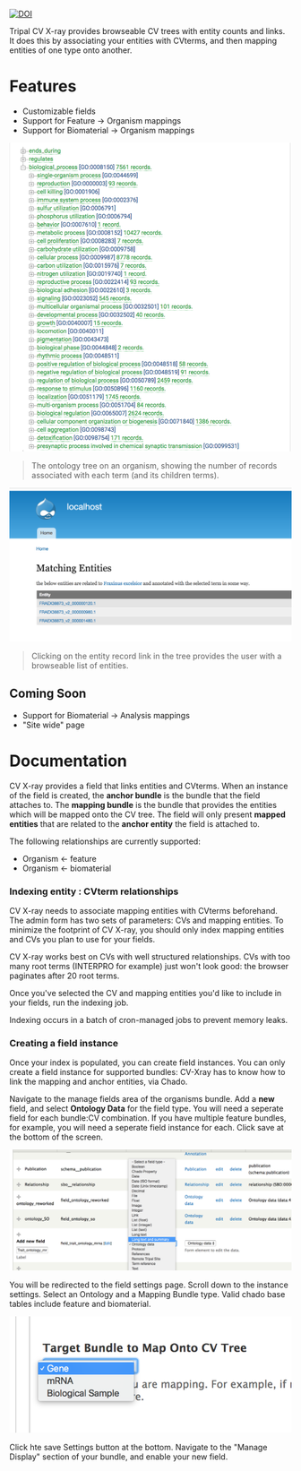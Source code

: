 [![DOI](https://zenodo.org/badge/DOI/10.5281/zenodo.1345054.svg)](https://doi.org/10.5281/zenodo.1345054)


Tripal CV X-ray provides browseable CV trees with entity counts and links.  It does this by associating your entities with CVterms, and then mapping entities of one type onto another. 

# Features

* Customizable fields
* Support for Feature -> Organism mappings
* Support for Biomaterial -> Organism mappings


![The field tree view](docs/entity_map.png)
>The ontology tree on an organism, showing the number of records associated with each term (and its children terms).

![The matching entities](docs/match_page.png)
>Clicking on the entity record link in the tree provides the user with a browseable list of entities.

## Coming Soon

* Support for Biomaterial -> Analysis mappings
* "Site wide" page


# Documentation

CV X-ray provides a field that links entities and CVterms.  When an instance of the field is created, the **anchor bundle** is the bundle that the field attaches to. The **mapping bundle** is the bundle that provides the entities which will be mapped onto the CV tree.  The field will only present **mapped entities** that are related to the **anchor entity** the field is attached to.

The following relationships are currently supported:

* Organism <- feature
* Organism <- biomaterial


### Indexing entity : CVterm relationships

CV X-ray needs to associate mapping entities with CVterms beforehand.  The admin form has two sets of parameters: CVs and mapping entities.  To minimize the footprint of CV X-ray, you should only index mapping entities and CVs you plan to use for your fields.

CV X-ray works best on CVs with well structured relationships.  CVs with too many root terms (INTERPRO for example) just won't look good: the browser paginates after 20 root terms.

Once you've selected the CV and mapping entities you'd like to include in your fields, run the indexing job.

Indexing occurs in a batch of cron-managed jobs to prevent memory leaks.  

### Creating a field instance

Once your index is populated, you can create field instances.  You can only create a field instance for supported bundles: CV-Xray has to know how to link the mapping and anchor entities, via Chado.

Navigate to the manage fields area of the organisms bundle. Add a **new** field, and select **Ontology Data** for the field type.  You will need a seperate field for each bundle:CV combination.  If you have multiple feature bundles, for example, you will need a seperate field instance for each.  Click save at the bottom of the screen.


![add new field](docs/add_new_field.png)

You will be redirected to the field settings page.  Scroll down to the instance settings.  Select an Ontology and a Mapping Bundle type.  Valid chado base tables include feature and biomaterial.

![map type](docs/map_type.png)

Click hte save Settings button at the bottom.  Navigate to the "Manage Display" section of your bundle, and enable your new field.

